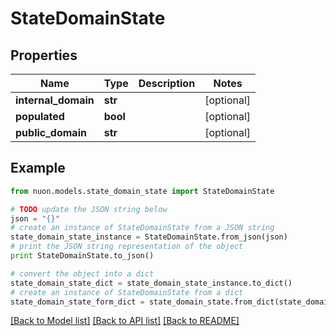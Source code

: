 # StateDomainState


## Properties

Name | Type | Description | Notes
------------ | ------------- | ------------- | -------------
**internal_domain** | **str** |  | [optional] 
**populated** | **bool** |  | [optional] 
**public_domain** | **str** |  | [optional] 

## Example

```python
from nuon.models.state_domain_state import StateDomainState

# TODO update the JSON string below
json = "{}"
# create an instance of StateDomainState from a JSON string
state_domain_state_instance = StateDomainState.from_json(json)
# print the JSON string representation of the object
print StateDomainState.to_json()

# convert the object into a dict
state_domain_state_dict = state_domain_state_instance.to_dict()
# create an instance of StateDomainState from a dict
state_domain_state_form_dict = state_domain_state.from_dict(state_domain_state_dict)
```
[[Back to Model list]](../README.md#documentation-for-models) [[Back to API list]](../README.md#documentation-for-api-endpoints) [[Back to README]](../README.md)


